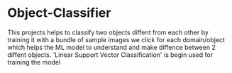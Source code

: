 # Object-Classifier
This projects helps to classify two objects diffent from each other by training it with a bundle of sample images we click for each domain/object which helps the ML model to understand and make diffence between 2 diffent objects.
'Linear Support Vector Classification' is begin used for training the model
